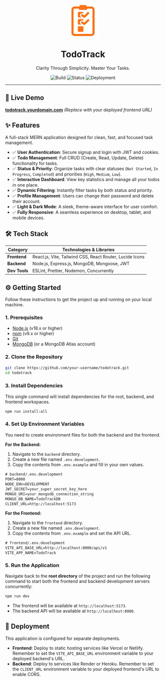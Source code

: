 <div align="center">
  <img src="frontend/public/logo.svg" alt="TodoTrack Logo" width="100" />
  <h1>TodoTrack</h1>
  <p>Clarity Through Simplicity. Master Your Tasks.</p>

  <p>
    <img alt="Build" src="https://img.shields.io/badge/Build-Passing-f97316">
    <img alt="Status" src="https://img.shields.io/badge/Status-Active-f97316">
    <img alt="Deployment" src="https://img.shields.io/badge/Deployment-Ready-f97316">
  </p>
</div>

---

## 🚀 Live Demo

**[todotrack.yourdomain.com](https://todotrack.yourdomain.com)** _(Replace with your deployed frontend URL)_

## ✨ Features

A full-stack MERN application designed for clean, fast, and focused task management.

-   ✅ **User Authentication**: Secure signup and login with JWT and cookies.
-   ✅ **Todo Management**: Full CRUD (Create, Read, Update, Delete) functionality for tasks.
-   ✅ **Status & Priority**: Organize tasks with clear statuses (`Not Started`, `In Progress`, `Completed`) and priorities (`High`, `Medium`, `Low`).
-   ✅ **Interactive Dashboard**: View key statistics and manage all your todos in one place.
-   ✅ **Dynamic Filtering**: Instantly filter tasks by both status and priority.
-   ✅ **Profile Management**: Users can change their password and delete their account.
-   ✅ **Light & Dark Mode**: A sleek, theme-aware interface for user comfort.
-   ✅ **Fully Responsive**: A seamless experience on desktop, tablet, and mobile devices.

## 🛠️ Tech Stack

| Category      | Technologies & Libraries                                     |
| ------------- | ------------------------------------------------------------ |
| **Frontend**  | React.js, Vite, Tailwind CSS, React Router, Lucide Icons     |
| **Backend**   | Node.js, Express.js, MongoDB, Mongoose, JWT                  |
| **Dev Tools** | ESLint, Prettier, Nodemon, Concurrently                        |

## ⚙️ Getting Started

Follow these instructions to get the project up and running on your local machine.

### 1. Prerequisites

-   [Node.js](https://nodejs.org/) (v18.x or higher)
-   [npm](https://www.npmjs.com/) (v9.x or higher)
-   [Git](https://git-scm.com/)
-   [MongoDB](https://www.mongodb.com/try/download/community) (or a MongoDB Atlas account)

### 2. Clone the Repository

```sh
git clone https://github.com/your-username/todotrack.git
cd todotrack
```

### 3. Install Dependencies

This single command will install dependencies for the root, backend, and frontend workspaces.

```sh
npm run install:all
```

### 4. Set Up Environment Variables

You need to create environment files for both the backend and the frontend.

**For the Backend:**

1.  Navigate to the `backend` directory.
2.  Create a new file named `.env.development`.
3.  Copy the contents from `.env.example` and fill in your own values.

```env
# backend/.env.development
PORT=8000
NODE_ENV=DEVELOPMENT
JWT_SECRET=your_super_secret_key_here
MONGO_URI=your_mongodb_connection_string
MONGO_DB_NAME=TodoTrackDB
CLIENT_URL=http://localhost:5173
```

**For the Frontend:**

1.  Navigate to the `frontend` directory.
2.  Create a new file named `.env.development`.
3.  Copy the contents from `.env.example` and set the API URL.

```env
# frontend/.env.development
VITE_API_BASE_URL=http://localhost:8000/api/v1
VITE_APP_NAME=TodoTrack
```

### 5. Run the Application

Navigate back to the **root directory** of the project and run the following command to start both the frontend and backend development servers concurrently:

```sh
npm run dev
```

-   The frontend will be available at `http://localhost:5173`.
-   The backend API will be available at `http://localhost:8000`.

## 🚀 Deployment

This application is configured for separate deployments.

-   **Frontend**: Deploy to static hosting services like Vercel or Netlify. Remember to set the `VITE_API_BASE_URL` environment variable to your deployed backend's URL.
-   **Backend**: Deploy to services like Render or Heroku. Remember to set the `CLIENT_URL` environment variable to your deployed frontend's URL to enable CORS.

